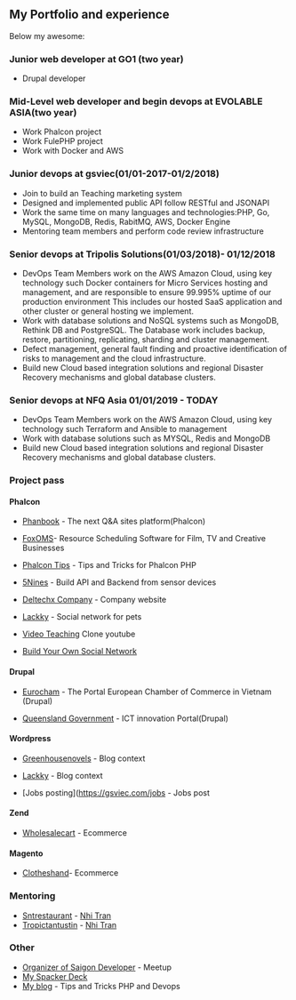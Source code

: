 ## My Portfolio and experience
Below my awesome:

### Junior web developer at GO1 (two year)
- Drupal developer

### Mid-Level web developer and begin devops at EVOLABLE ASIA(two year)
- Work Phalcon project
- Work FulePHP project
- Work with Docker and AWS

### Junior devops at gsviec(01/01-2017-01/2/2018)
- Join to build an Teaching marketing system
- Designed and implemented public API follow RESTful and JSONAPI
- Work the same time on many languages and technologies:PHP, Go, MySQL, MongoDB, Redis, RabitMQ,  AWS, Docker Engine 
- Mentoring team members and perform code review infrastructure

### Senior devops at Tripolis Solutions(01/03/2018)- 01/12/2018
- DevOps Team Members work on the AWS Amazon Cloud, using key technology such Docker containers for Micro Services hosting and management, and are responsible to ensure 99.995% uptime of our production environment This includes our hosted SaaS application and other cluster or general hosting we implement.
- Work with database solutions and NoSQL systems such as  MongoDB, Rethink DB and PostgreSQL. The Database work includes backup, restore, partitioning, replicating, sharding and cluster management.
- Defect management, general fault finding and proactive identification of risks to management and the cloud infrastructure.
- Build new Cloud based integration solutions and regional Disaster Recovery mechanisms and global database clusters.
### Senior devops at NFQ Asia  01/01/2019 - TODAY
- DevOps Team Members work on the AWS Amazon Cloud, using key technology such Terraform and Ansible to management
- Work with database solutions such as MYSQL, Redis and MongoDB
- Build new Cloud based integration solutions and regional Disaster Recovery mechanisms and global database clusters.

### Project pass

  #### Phalcon
  
  - [Phanbook](http://phanbook.com) - The next Q&A sites platform(Phalcon)

  - [FoxOMS](https://www.foxoms.com/)- Resource Scheduling Software for Film, TV and Creative Businesses

  - [Phalcon Tips](http://phalcontip.com) - Tips and Tricks for Phalcon PHP

  - [5Nines](http://5nines.co.za/) - Build API and Backend from sensor devices

  - [Deltechx Company](http://deltechx.com) - Company website

  - [Lackky](https://lackky.com) - Social network for pets

  - [Video Teaching](http://gsviec.com) Clone youtube
  
  - [Build Your Own Social Network](https://socialveo.com)

  #### Drupal

  - [Eurocham](http://www.eurochamvn.org/) - The Portal European Chamber of Commerce in Vietnam (Drupal)

  - [Queensland Government](https://www.qld.gov.au/) - ICT innovation Portal(Drupal)

  #### Wordpress

  - [Greenhousenovels](http://greenhousenovels.com/) - Blog context

  - [Lackky](https://lackky.com/blog) - Blog context
  
  - [Jobs posting](https://gsviec.com/jobs - Jobs post

  #### Zend

  - [Wholesalecart](http://www.wholesale-cart.com/) - Ecommerce
  
  #### Magento
  - [Clotheshand](http://clotheshand.com/)- Ecommerce
  

### Mentoring

- [Sntrestaurant](http://sntrestaurant.com) - [Nhi Tran](https://github.com/stackphysics)
- [Tropictantustin](http://tropictantustin.athosdevelopment.com/) - [Nhi Tran](https://github.com/stackphysics)


### Other

- [Organizer of Saigon Developer](http://www.meetup.com/Engineers-Saigon/) - Meetup
- [My Spacker Deck](https://speakerdeck.com/duythien)
- [My blog](http://gsviec.com/blog) - Tips and Tricks PHP and Devops
